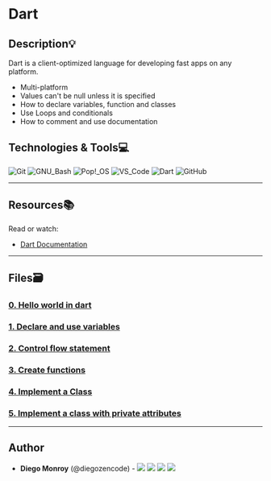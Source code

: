 # Dart

## Description:bulb:
Dart is a client-optimized language for developing fast apps on any platform.

* Multi-platform
* Values can't be null unless it is specified
* How to declare variables, function and classes
* Use Loops and conditionals
* How to comment and use documentation

## Technologies & Tools:computer:

![Git](https://img.shields.io/badge/≡-Git-F05032?logo=git&style=flat-square&labelColor=282828)
![GNU_Bash](https://img.shields.io/badge/≡-GNU_Bash-4EAA25?logo=GNU-Bash&style=flat-square&labelColor=282828)
![Pop!_OS](https://img.shields.io/badge/≡-Pop!_OS-48B9C7?logo=Pop_OS&style=flat-square&labelColor=282828)
![VS_Code](https://img.shields.io/badge/≡-VS_Code-007ACC?logo=visual-studio-code&style=flat-square&logoColor=007ACC&labelColor=282828)
![Dart](https://img.shields.io/badge/≡-Dart-0175C2?logo=Dart&style=flat-square&logoColor=0175C2&labelColor=282828)
![GitHub](https://img.shields.io/badge/≡-GitHub-181717?logo=GitHub&style=flat-square&labelColor=282828)

---

## Resources:books:
Read or watch:
* [Dart Documentation](https://dart.dev/guides)

---
## Files:card_file_box:
### [0. Hello world in dart](./sample1.dart)

### [1. Declare and use variables](./variables.dart)

### [2. Control flow statement](./conditionals.dart)

### [3. Create functions](./functions.dart)

### [4. Implement a Class](./Classes.dart)

### [5. Implement a class with private attributes](./sample2.dart)

---

## Author
* **Diego Monroy** (@diegozencode) - [<img src="https://img.shields.io/badge/Portfolio-20d6fe.svg?&style=plastic"/>](https://diegozencode.github.io/)
[<img src="https://img.shields.io/badge/Twitter-1DA1F2.svg?&style=plastic&logo=twitter&logoColor=white"/>](https://twitter.com/diegozencode)
[<img src="https://img.shields.io/badge/Linkedin-0A66C2.svg?&style=plastic&logo=linkedin&logoColor=white"/>](https://www.linkedin.com/in/diegozencode)
[<img src="https://img.shields.io/badge/GitHub-181717.svg?&style=plastic&logo=github&logoColor=white"/>](https://github.com/diegozencode)
